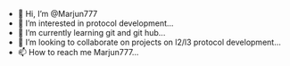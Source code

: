 - 👋 Hi, I’m @Marjun777
- 👀 I’m interested in protocol development...
- 🌱 I’m currently learning git and git hub...
- 💞️ I’m looking to collaborate on projects on l2/l3 protocol development...
- 📫 How to reach me Marjun777...

<!---
Marjun777/Marjun777 is a ✨ special ✨ repository because its `README.md` (this file) appears on your GitHub profile.
You can click the Preview link to take a look at your changes.
--->
